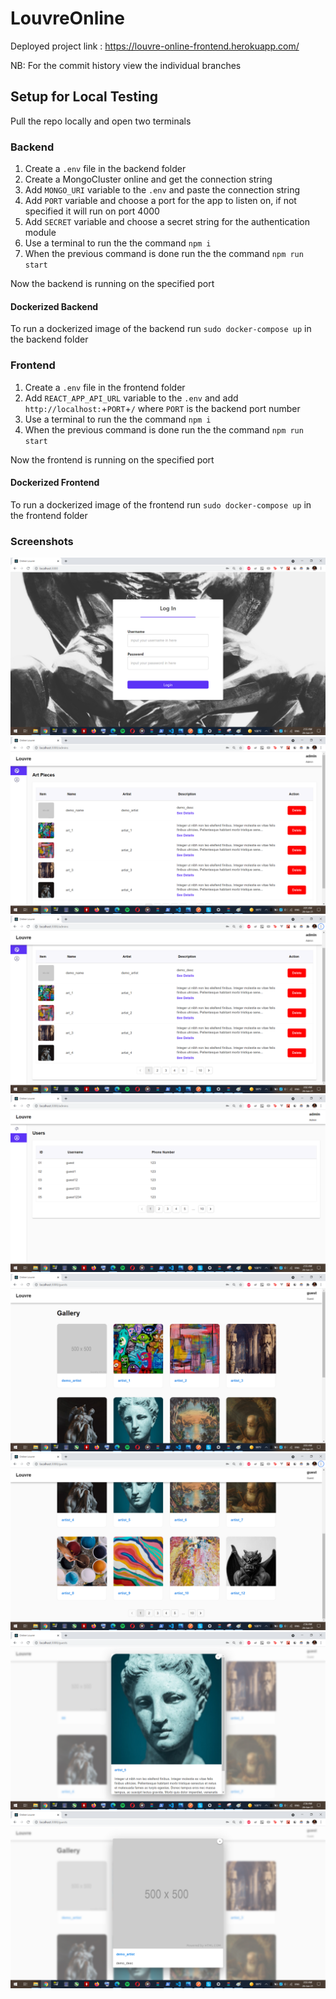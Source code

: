 # LouvreOnline

Deployed project link : https://louvre-online-frontend.herokuapp.com/

NB: For the commit history view the individual branches
## Setup for Local Testing

Pull the repo locally and open two terminals

### Backend

1. Create a `.env` file in the backend folder
2. Create a MongoCluster online and get the connection string
3. Add `MONGO_URI` variable to the `.env` and paste the connection string
4. Add `PORT` variable and choose a port for the app to listen on, if not specified it will run on port 4000
5. Add `SECRET` variable and choose a secret string for the authentication module
6. Use a terminal to run the the command `npm i`
6. When the previous command is done run the the command `npm run start`

Now the backend is running on the specified port

#### Dockerized Backend
To run a dockerized image of the backend run `sudo docker-compose up` in the backend folder

### Frontend

1. Create a `.env` file in the frontend folder
2. Add `REACT_APP_API_URL` variable to the `.env` and add `http://localhost:`+`PORT`+`/` where `PORT` is the backend port number
3. Use a terminal to run the the command `npm i`
4. When the previous command is done run the the command `npm run start`

Now the frontend is running on the specified port

#### Dockerized Frontend
To run a dockerized image of the frontend run `sudo docker-compose up` in the frontend folder

### Screenshots

![alt Login Page](screenshots/login.png)
![alt Admin Page 1](screenshots/admin1.png)
![alt Admin Page 2](screenshots/admin2.png)
![alt Admin Page 3](screenshots/admin3.png)
![alt Guest Page 1](screenshots/guest1.png)
![alt Guest Page 2](screenshots/guest2.png)
![alt Guest Page 3](screenshots/guest3.png)
![alt Guest Page 4](screenshots/guest4.png)

